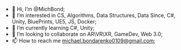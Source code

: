 - 👋 Hi, I’m @MichBond;
- 👀 I’m interested in CS, Algorithms, Data Structures, Data Since, C#, Unity, BluePrints, UE5, JS, Docker;
- 🌱 I’m currently learning C#, Unity;
- 💞️ I’m looking to collaborate on AR\VR\XR, GameDev, Web 3.0;
- 📫 How to reach me michael.bondarenko0109@gmail.com;

<!---
MichBond/MichBond is a ✨ special ✨ repository because its `README.md` (this file) appears on your GitHub profile.
You can click the Preview link to take a look at your changes.
--->
